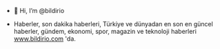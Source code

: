 - 👋 Hi, I’m @bildirio

- Haberler, son dakika haberleri, Türkiye ve dünyadan en son en güncel haberler, gündem, ekonomi, spor, magazin ve teknoloji haberleri www.bildirio.com 'da.
